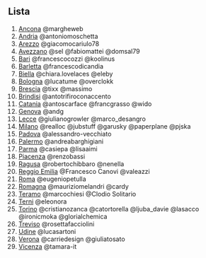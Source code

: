 ## Lista

1.  [Ancona](https://www.meetup.com/it-IT/Meetup-WordPress-Ancona/) @margheweb
1.  [Andria](https://www.meetup.com/it-IT/WordPress-Meetup-Andria/) @antoniomoschetta
1.  [Arezzo](https://www.meetup.com/it-IT/Arezzo-WordPress-Meetup/) @giacomocariulo78
1.  [Avezzano](https://www.meetup.com/it-IT/WordPress-Meetup-Avezzano/) @sel @fabiomattei @domsal79
1.  [Bari](https://www.meetup.com/it-IT/WordPress-Meetup-Bari/) @francescocozzi @koolinus
1.  [Barletta](https://www.meetup.com/it/Barletta-WordPress-Meetup) @francescodicandia
1.  [Biella](https://www.meetup.com/it-IT/WordPress-Meetup-Biella/) @chiara.lovelaces @eleby
1.  [Bologna](https://www.meetup.com/WordPress-Meetup-Bologna/) @lucatume @overclokk
1.  [Brescia](https://www.meetup.com/it/WordPress-Meetup-Brescia/) @tixx @massimo
1.  [Brindisi](https://www.meetup.com/it-IT/WordPress-Meetup-Brindisi/) @antotrifiroconaccento
1.  [Catania](https://www.meetup.com/it-IT/Meetup-WordPress-Catania/) @antoscarface @francgrasso @wido
1.  [Genova](https://www.meetup.com/it/WordPress-Meetup-Genova/) @andg
1.  [Lecce](https://www.meetup.com/it-IT/WordPress-Meetup-Lecce/) @giulianogrowler @marco_desangro
1.  [Milano](https://www.meetup.com/WordPress-Meetup-Milano/) @realloc @jubstuff @garusky @paperplane @pjska
1.  [Padova](https://www.meetup.com/it-IT/Padova-WordPress-Meetup/) @alessandro-vecchiato
1.  [Palermo](https://www.meetup.com/it-IT/Palermo-WordPress-Meetup/) @andreabarghigiani
1.  [Parma](https://www.meetup.com/it-IT/WordPress-Meetup-Parma/) @casiepa @lisaaimi
1.  [Piacenza](https://www.meetup.com/it-IT/Piacenza-WordPress-Meetup/) @renzobassi
1.  [Ragusa](https://www.meetup.com/it-IT/wordpress-meetup-ragusa/) @robertochibbaro @nenella
1.  [Reggio Emilia](https://www.meetup.com/it-IT/Reggio-Emilia-WordPress-Meetup/) @Francesco Canovi @valeazzi
1.  [Roma](https://www.meetup.com/RomaWordPress/) @eugeniopetulla
1.  [Romagna](https://www.meetup.com/Romagna-WordPress-Meetup/) @mauriziomelandri @cardy
1.  [Teramo](https://www.meetup.com/it-IT/WordPress-Meetup-Teramo/) @marcochiesi @Clodio Solitario
1.  [Terni](https://www.meetup.com/it-IT/WordPress-Meetup-Terni/) @eleonora
1.  [Torino](https://www.meetup.com/WordPress-Meetup-Torino/) @cristianozanca @catortorella @ljuba_davie @lasacco @ironicmoka @glorialchemica
1.  [Treviso](https://www.meetup.com/it-IT/Treviso-WordPress-Meetup/) @rosettafacciolini
1.  [Udine](https://www.meetup.com/it-IT/Udine-WordPress-Meeup) @lucasartoni
1.  [Verona](https://www.meetup.com/it-IT/Verona-WordPress-Meetup/) @carriedesign @giuliatosato
1.  [Vicenza](https://www.meetup.com/it-IT/WordPress-Meetup-Vicenza/) @tamara-it
